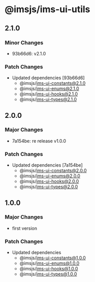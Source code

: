 # @imsjs/ims-ui-utils

## 2.1.0

### Minor Changes

- 93b66d6: v2.1.0

### Patch Changes

- Updated dependencies [93b66d6]
  - @imsjs/ims-ui-constants@2.1.0
  - @imsjs/ims-ui-enums@2.1.0
  - @imsjs/ims-ui-hooks@2.1.0
  - @imsjs/ims-ui-types@2.1.0

## 2.0.0

### Major Changes

- 7a154be: re release v1.0.0

### Patch Changes

- Updated dependencies [7a154be]
  - @imsjs/ims-ui-constants@2.0.0
  - @imsjs/ims-ui-enums@2.0.0
  - @imsjs/ims-ui-hooks@2.0.0
  - @imsjs/ims-ui-types@2.0.0

## 1.0.0

### Major Changes

- first version

### Patch Changes

- Updated dependencies
  - @imsjs/ims-ui-constants@1.0.0
  - @imsjs/ims-ui-enums@1.0.0
  - @imsjs/ims-ui-hooks@1.0.0
  - @imsjs/ims-ui-types@1.0.0
